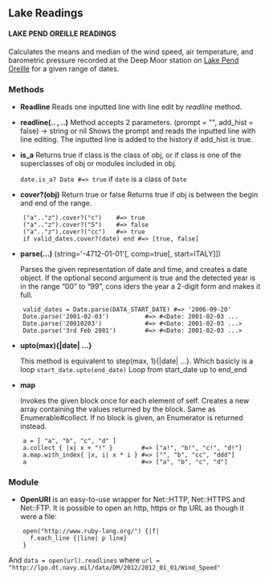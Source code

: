 ## Lake Readings

#### LAKE PEND OREILLE READINGS

Calculates the means and median of the wind speed, air temperature, and barometric pressure recorded at the Deep Moor station on [Lake Pend Oreille](http://lpo.dt.navy.mil ) for a given range of dates.

### Methods

* **Readline** Reads one inputted line with line edit by *readline* method.
* **readline(.. , ..)** Method accepts 2 parameters. (prompt = "", add_hist = false) → string or nil
  Shows the prompt and reads the inputted line with line editing. The inputted line is added to the history if add_hist is true.
* **is_a** Returns true if class is the class of obj, or if class is one of the superclasses of obj or modules included in obj.

	`date.is_a? Date #=> true` if `date` is a class of `Date`

* **cover?(obj)**  Return true or false
Returns true if obj is between the begin and end of the range.

```
	("a".."z").cover?("c")    #=> true
	("a".."z").cover?("5")    #=> false
	("a".."z").cover?("cc")   #=> true
	if valid_dates.cover?(date) end #=> [true, false]
```

* **parse(...)** (string='-4712-01-01'[, comp=true[, start=ITALY]])
  
  	Parses the given representation of date and time, and creates a date object.
	If the optional second argument is true and the detected year is in the range “00” to “99”, cons    iders the year a 2-digit form and makes it full.

```
	valid_dates = Date.parse(DATA_START_DATE) #=> '2006-09-20'
	Date.parse('2001-02-03')          #=> #<Date: 2001-02-03 ...
	Date.parse('20010203')            #=> #<Date: 2001-02-03 ...>
	Date.parse('3rd Feb 2001')        #=> #<Date: 2001-02-03 ...>
```

* **upto(max){|date| ...}**
  
	This method is equivalent to step(max, 1){|date| …}.
  Which basicly is a loop
  `start_date.upto(end_date)` Loop from start_date up to end_end
  
* **map** 

	Invokes the given block once for each element of self. Creates a new array containing the values returned by the block. Same as Enumerable#collect. If no block is given, an Enumerator is returned instead.

```	
	a = [ "a", "b", "c", "d" ]
	a.collect { |x| x + "!" }        #=> ["a!", "b!", "c!", "d!"]
	a.map.with_index{ |x, i| x * i } #=> ["", "b", "cc", "ddd"]
	a                                #=> ["a", "b", "c", "d"]
```

  
### Module

* **OpenURI** is an easy-to-use wrapper for Net::HTTP, Net::HTTPS and Net::FTP.
	It is possible to open an http, https or ftp URL as though it were a file:

```
	open("http://www.ruby-lang.org/") {|f|
	  f.each_line {|line| p line}
	}
```
And `data = open(url).readlines` where `url = "http://lpo.dt.navy.mil/data/DM/2012/2012_01_01/Wind_Speed"`


  